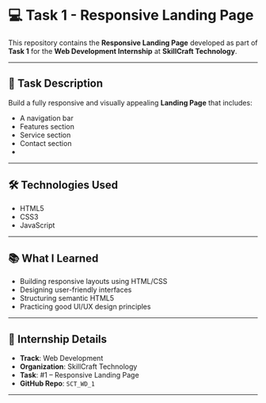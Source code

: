 # 💻 Task 1 - Responsive Landing Page

This repository contains the **Responsive Landing Page** developed as part of **Task 1** for the **Web Development Internship** at **SkillCraft Technology**.

---

## 📌 Task Description

Build a fully responsive and visually appealing **Landing Page** that includes:
- A navigation bar
- Features section
- Service section
- Contact section
- 
---


## 🛠️ Technologies Used

- HTML5  
- CSS3  
- JavaScript   

---


## 📚 What I Learned

- Building responsive layouts using HTML/CSS
- Designing user-friendly interfaces
- Structuring semantic HTML5
- Practicing good UI/UX design principles

---

## 🏢 Internship Details

- **Track**: Web Development  
- **Organization**: SkillCraft Technology  
- **Task**: #1 – Responsive Landing Page  
- **GitHub Repo**: `SCT_WD_1`

---
